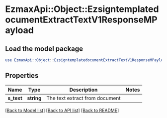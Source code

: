 # EzmaxApi::Object::EzsigntemplatedocumentExtractTextV1ResponseMPayload

## Load the model package
```perl
use EzmaxApi::Object::EzsigntemplatedocumentExtractTextV1ResponseMPayload;
```

## Properties
Name | Type | Description | Notes
------------ | ------------- | ------------- | -------------
**s_text** | **string** | The text extract from document | 

[[Back to Model list]](../README.md#documentation-for-models) [[Back to API list]](../README.md#documentation-for-api-endpoints) [[Back to README]](../README.md)


